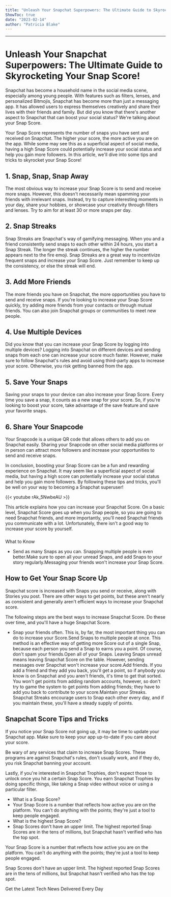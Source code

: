 ```yaml
---
title: "Unleash Your Snapchat Superpowers: The Ultimate Guide to Skyrocketing Your Snap Score!"
ShowToc: true 
date: "2023-02-14"
author: "Patricia Blake"
---
```

*****
# Unleash Your Snapchat Superpowers: The Ultimate Guide to Skyrocketing Your Snap Score!

Snapchat has become a household name in the social media scene, especially among young people. With features such as filters, lenses, and personalized Bitmojis, Snapchat has become more than just a messaging app. It has allowed users to express themselves creatively and share their lives with their friends and family. But did you know that there's another aspect to Snapchat that can boost your social status? We're talking about your Snap Score.

Your Snap Score represents the number of snaps you have sent and received on Snapchat. The higher your score, the more active you are on the app. While some may see this as a superficial aspect of social media, having a high Snap Score could potentially increase your social status and help you gain more followers. In this article, we'll dive into some tips and tricks to skyrocket your Snap Score!

## 1. Snap, Snap, Snap Away

The most obvious way to increase your Snap Score is to send and receive more snaps. However, this doesn't necessarily mean spamming your friends with irrelevant snaps. Instead, try to capture interesting moments in your day, share your hobbies, or showcase your creativity through filters and lenses. Try to aim for at least 30 or more snaps per day.

## 2. Snap Streaks

Snap Streaks are Snapchat's way of gamifying messaging. When you and a friend consistently send snaps to each other within 24 hours, you start a Snap Streak. The longer the streak continues, the higher the number appears next to the fire emoji. Snap Streaks are a great way to incentivize frequent snaps and increase your Snap Score. Just remember to keep up the consistency, or else the streak will end.

## 3. Add More Friends

The more friends you have on Snapchat, the more opportunities you have to send and receive snaps. If you're looking to increase your Snap Score quickly, try adding more friends from your contacts or through mutual friends. You can also join Snapchat groups or communities to meet new people.

## 4. Use Multiple Devices

Did you know that you can increase your Snap Score by logging into multiple devices? Logging into Snapchat on different devices and sending snaps from each one can increase your score much faster. However, make sure to follow Snapchat's rules and avoid using third-party apps to increase your score. Otherwise, you risk getting banned from the app.

## 5. Save Your Snaps

Saving your snaps to your device can also increase your Snap Score. Every time you save a snap, it counts as a new snap for your score. So, if you're looking to boost your score, take advantage of the save feature and save your favorite snaps.

## 6. Share Your Snapcode

Your Snapcode is a unique QR code that allows others to add you on Snapchat easily. Sharing your Snapcode on other social media platforms or in person can attract more followers and increase your opportunities to send and receive snaps.

In conclusion, boosting your Snap Score can be a fun and rewarding experience on Snapchat. It may seem like a superficial aspect of social media, but having a high score can potentially increase your social status and help you gain more followers. By following these tips and tricks, you'll be well on your way to becoming a Snapchat superuser!

{{< youtube rAk_5NwbeAU >}} 




This article explains how you can increase your Snapchat Score. On a basic level, Snapchat Score goes up when you Snap people, so you are going to need Snapchat friends, and more importantly, you'll need Snapchat friends you communicate with a lot. Unfortunately, there isn't a good way to increase your score by yourself.

 
### 
What to Know
 
- Send as many Snaps as you can. Snapping multiple people is even better.Make sure to open all your unread Snaps, and add Snaps to your story regularly.Messaging your friends won't increase your Snap Score.

 
##   How to Get Your Snap Score Up  
 

Snapchat score is increased with Snaps you send or receive, along with Stories you post. There are other ways to get points, but these aren't nearly as consistent and generally aren't efficient ways to increase your Snapchat score.

 

The following steps are the best ways to increase Snapchat Score. Do these over time, and you'll have a huge Snapchat Score.

 
- Snap your friends often. This is, by far, the most important thing you can do to increase your Score.Send Snaps to multiple people at once. This method is an effective way of getting more Score out of a single Snap, because each person you send a Snap to earns you a point. Of course, don't spam your friends.Open all of your Snaps. Leaving Snaps unread means leaving Snapchat Score on the table. However, sending messages over Snapchat won't increase your score.Add friends. If you add a friend and they add you back, you'll get a point, so if anybody you know is on Snapchat and you aren't friends, it's time to get that sorted. You won't get points from adding random accounts, however, so don't try to game the system to get points from adding friends; they have to add you back to contribute to your score.Maintain your Streaks. Snapchat Streaks encourage users to Snap each other every day, and if you maintain these, you'll have a steady supply of points.

 
##   Snapchat Score Tips and Tricks  
 

If you notice your Snap Score not going up, it may be time to update your Snapchat app. Make sure to keep your app up-to-date if you care about your score.

 

Be wary of any services that claim to increase Snap Scores. These programs are against Snapchat's rules, don't usually work, and if they do, you risk Snapchat banning your account.

 

Lastly, if you're interested in Snapchat Trophies, don't expect those to unlock once you hit a certain Snap Score. You earn Snapchat Trophies by doing specific things, like taking a Snap video without voice or using a particular filter.

 
- What is a Snap Score?
 - Your Snap Score is a number that reflects how active you are on the platform. You can't do anything with the points; they're just a tool to keep people engaged.
 - What is the highest Snap Score?
 - Snap Scores don't have an upper limit. The highest reported Snap Scores are in the tens of millions, but Snapchat hasn't verified who has the top spot.

 
Your Snap Score is a number that reflects how active you are on the platform. You can't do anything with the points; they're just a tool to keep people engaged.
 
Snap Scores don't have an upper limit. The highest reported Snap Scores are in the tens of millions, but Snapchat hasn't verified who has the top spot.
 

Get the Latest Tech News Delivered Every Day





